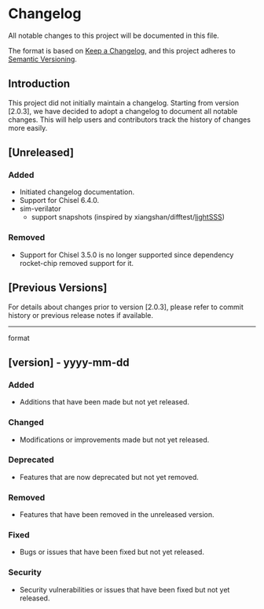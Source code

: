 # Changelog

All notable changes to this project will be documented in this file.

The format is based on [Keep a Changelog](https://keepachangelog.com/en/1.1.0/),
and this project adheres to [Semantic Versioning](https://semver.org/spec/v2.0.0.html).

## Introduction

This project did not initially maintain a changelog. Starting from version [2.0.3], we have decided to adopt a changelog to document all notable changes. This will help users and contributors track the history of changes more easily.

## [Unreleased]

### Added

- Initiated changelog documentation.
- Support for Chisel 6.4.0.
- sim-verilator
  + support snapshots (inspired by xiangshan/difftest/[lightSSS](https://github.com/OpenXiangShan/difftest?tab=readme-ov-file#lightsss-a-lightweight-simulation-snapshot-mechanism))

### Removed

- Support for Chisel 3.5.0 is no longer supported since dependency rocket-chip removed support for it.

## [Previous Versions]

For details about changes prior to version [2.0.3], please refer to commit history or previous release notes if available.

---

format

## [version] - yyyy-mm-dd

### Added

- Additions that have been made but not yet released.

### Changed

- Modifications or improvements made but not yet released.

### Deprecated

- Features that are now deprecated but not yet removed.

### Removed

- Features that have been removed in the unreleased version.

### Fixed

- Bugs or issues that have been fixed but not yet released.

### Security

- Security vulnerabilities or issues that have been fixed but not yet released.
